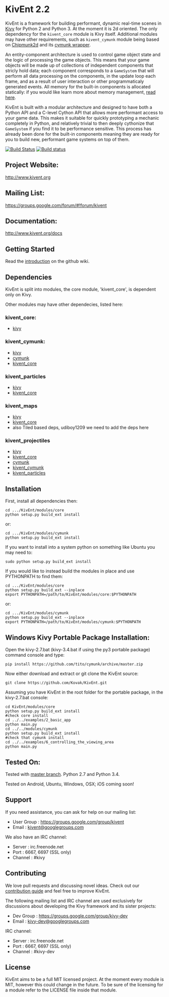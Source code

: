 KivEnt 2.2
==========

KivEnt is a framework for building performant, dynamic real-time scenes in
[Kivy](http://kivy.org/#home) for Python 2 and Python 3. At the moment it is 2d
oriented. The only dependency for the `kivent_core` module is Kivy itself.
Additional modules may have other requirements, such as `kivent_cymunk` module
being based on [Chipmunk2d](https://chipmunk-physics.net/) and its
[cymunk wrapper](https://github.com/tito/cymunk).

An entity-component architecture is used to control game object state and the
logic of processing the game objects. This means that your game objects will be
made up of collections of independent components that stricly hold data; each
component corresponds to a `GameSystem` that will perform all data processing
on the components, in the update loop each frame, and as a result of user
interaction or other programmaticaly generated events. All memory for the
built-in components is allocated statically: if you would like learn more about
memory management, [read here](http://kivent.org/docs/memory_handlers.html).

KivEnt is built with a modular architecture and designed to have both a Python
API and a C-level Cython API that allows more performant access to your game
data. This makes it suitable for quickly prototyping a mechanic completely in
Python, and relatively trivial to then deeply cythonize that `GameSystem` if
you find it to be performance sensitive. This process has already been done for
the built-in components meaning they are ready for you to build new, performant
game systems on top of them.

[![Build Status](https://travis-ci.org/kivy/kivent.svg?branch=master)](https://travis-ci.org/kivy/kivent)
[![Build status](https://ci.appveyor.com/api/projects/status/au1k7hnq1ie58fx3/branch/master?svg=true)](https://ci.appveyor.com/project/KivyOrg/kivent/branch/master)

## Project Website: 
http://www.kivent.org

## Mailing List: 
https://groups.google.com/forum/#!forum/kivent

## Documentation: 
http://www.kivent.org/docs  

## Getting Started
Read the [introduction](https://github.com/kivy/KivEnt/wiki/An-Introduction-to-KivEnt) on the github wiki.

## Dependencies
KivEnt is split into modules, the core module, 'kivent_core', is dependent only on Kivy.

Other modules may have other dependecies, listed here:

### kivent_core:
* [kivy](https://github.com/kivy/kivy)

### kivent_cymunk:
* [kivy](https://github.com/kivy/kivy)
* [cymunk](https://github.com/tito/cymunk)
* [kivent_core](https://github.com/kivy/KivEnt/tree/master/modules/core)

### kivent_particles
* [kivy](https://github.com/kivy/kivy)
* [kivent_core](https://github.com/kivy/KivEnt/tree/master/modules/core)

### kivent_maps
* [kivy](https://github.com/kivy/kivy)
* [kivent_core](https://github.com/kivy/KivEnt/tree/master/modules/core)
* also Tiled based deps, udiboy1209 we need to add the deps here

### kivent_projectiles
* [kivy](https://github.com/kivy/kivy)
* [kivent_core](https://github.com/kivy/KivEnt/tree/master/modules/core)
* [cymunk](https://github.com/tito/cymunk)
* [kivent_cymunk](https://github.com/kivy/KivEnt/tree/master/modules/cymunk)
* [kivent_particles](https://github.com/kivy/KivEnt/tree/master/modules/particles)

## Installation
First, install all dependencies then:

    cd .../KivEnt/modules/core
    python setup.py build_ext install

or:

    cd .../KivEnt/modules/cymunk
    python setup.py build_ext install

If you want to install into a system python on something
like Ubuntu you may need to:

    sudo python setup.py build_ext install
    
If you would like to instead build the modules in place
and use PYTHONPATH to find them:

    cd .../KivEnt/modules/core
    python setup.py build_ext --inplace
    export PYTHONPATH=/path/to/KivEnt/modules/core:$PYTHONPATH

or:

    cd .../KivEnt/modules/cymunk
    python setup.py build_ext --inplace
    export PYTHONPATH=/path/to/KivEnt/modules/cymunk:$PYTHONPATH 

## Windows Kivy Portable Package Installation:

Open the kivy-2.7.bat (kivy-3.4.bat if using the py3 portable package)
command console and type:

    pip install https://github.com/tito/cymunk/archive/master.zip
    
Now either download and extract or git clone the KivEnt source:

    git clone https://github.com/Kovak/KivEnt.git

Assuming you have KivEnt in the root folder for the portable package,
in the kivy-2.7.bat console:

    cd KivEnt/modules/core
    python setup.py build_ext install
    #check core install
    cd ../../examples/2_basic_app
    python main.py
    cd ../../modules/cymunk
    python setup.py build_ext install
    #check that cymunk install
    cd ../../examples/6_controlling_the_viewing_area
    python main.py

## Tested On:
Tested with [master branch](https://github.com/kivy/kivy).
Python 2.7 and Python 3.4.

Tested on Android, Ubuntu, Windows, OSX; iOS coming soon!

Support
-------

If you need assistance, you can ask for help on our mailing list:

* User Group : https://groups.google.com/group/kivent
* Email      : kivent@googlegroups.com

We also have an IRC channel:

* Server  : irc.freenode.net
* Port    : 6667, 6697 (SSL only)
* Channel : #kivy

Contributing
------------

We love pull requests and discussing novel ideas. Check out our
[contribution guide](http://kivy.org/docs/contribute.html) and
feel free to improve KivEnt.

The following mailing list and IRC channel are used exclusively for
discussions about developing the Kivy framework and its sister projects:

* Dev Group : https://groups.google.com/group/kivy-dev
* Email     : kivy-dev@googlegroups.com

IRC channel:

* Server  : irc.freenode.net
* Port    : 6667, 6697 (SSL only)
* Channel : #kivy-dev

License
-------

KivEnt aims to be a full MIT licensed project. At the moment every module is
MIT, however this could change in the future. To be sure of the licensing for
a module refer to the LICENSE file inside that module.
